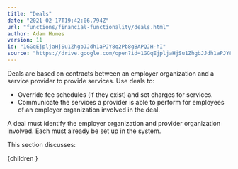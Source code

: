 ```yaml
---
title: "Deals"
date: "2021-02-17T19:42:06.794Z"
url: "functions/financial-functionality/deals.html"
author: Adam Humes
version: 11
id: "1GGqEjpljaHjSu1ZhgbJJdh1aPJY8q2Pb8gBAPQJH-hI"
source: "https://drive.google.com/open?id=1GGqEjpljaHjSu1ZhgbJJdh1aPJY8q2Pb8gBAPQJH-hI"
---
```

Deals are based on contracts between an employer organization and a service provider to provide services. Use deals to:

* Override fee schedules (if they exist) and set charges for services.
* Communicate the services a provider is able to perform for employees of an employer organization involved in the deal.

A deal must identify the employer organization and provider organization involved. Each must already be set up in the system.

This section discusses:

{children }

